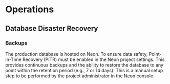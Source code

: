 # Operations

## Database Disaster Recovery

### Backups

The production database is hosted on Neon. To ensure data safety, Point-in-Time Recovery (PITR) must be enabled in the Neon project settings. This provides continuous backups and the ability to restore the database to any point within the retention period (e.g., 7 or 14 days). This is a manual setup step to be performed by the project administrator in the Neon console.
